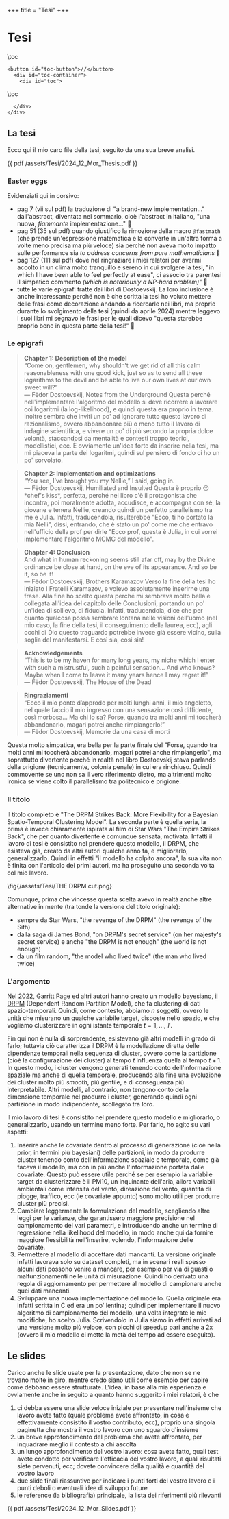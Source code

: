 +++
title = "Tesi"
+++

# Tesi
\toc
~~~
<button id="toc-button">//</button>
  <div id="toc-container">
    <div id="toc">
~~~
\toc
~~~ 
  </div>   
</div>
~~~


## La tesi
Ecco qui il mio caro file della tesi, seguito da una sua breve analisi.

{{ pdf /assets/Tesi/2024_12_Mor_Thesis.pdf }}

### Easter eggs
Evidenziati qui in corsivo:
- pag 7 (vii sul pdf) la traduzione di "a brand-new implementation..." dall'abstract, diventata nel sommario, cioè l'abstract in italiano, "una nuova, _fiammante_ implementazione..." 🥵
- pag 51 (35 sul pdf) quando giustifico la rimozione della macro `@fastmath` (che prende un'espressione matematica e la converte in un'altra forma a volte meno precisa ma più veloce) sia perché non aveva molto impatto sulle performance sia _to address concerns from pure mathematicians_ 🤭
- pag 127 (111 sul pdf) dove nel ringraziare i miei relatori per avermi accolto in un clima molto tranquillo e sereno in cui svolgere la tesi, "in which I have been able to feel perfectly at ease", ci associo tra parentesi il simpatico commento _(which is notoriously a NP-hard problem)_" 🫠
- tutte le varie epigrafi tratte dai libri di Dostoevskij. La loro inclusione è anche interessante perché non è che scritta la tesi ho voluto mettere delle frasi come decorazione andando a ricercarle nei libri, ma proprio durante lo svolgimento della tesi (quindi da aprile 2024) mentre leggevo i suoi libri mi segnavo le frasi per le quali dicevo "questa starebbe proprio bene in questa parte della tesi!" 🧐


### Le epigrafi
> **Chapter 1: Description of the model**\
> “Come on, gentlemen, why shouldn’t we get rid of all this calm reasonableness with one good kick, just so as to send all these logarithms to the devil and be able to live our own lives at our own sweet will?”\
> — Fëdor Dostoevskij, Notes from the Underground
Questa perché nell'implementare l'algoritmo del modello si deve ricorrere a lavorare coi logaritmi (la log-likelihood), e quindi questa era proprio in tema. Inoltre sembra che inviti un po' ad ignorare tutto questo lavoro di razionalismo, ovvero abbandonare più o meno tutto il lavoro di indagine scientifica, e vivere un po' di più secondo la propria dolce volontà, staccandosi da mentalità e contesti troppo teorici, modellistici, ecc. È ovviamente un'idea forte da inserire nella tesi, ma mi piaceva la parte dei logaritmi, quindi sul pensiero di fondo ci ho un po' sorvolato.

> **Chapter 2: Implementation and optimizations**\
> “You see, I’ve brought you my Nellie,” I said, going in.\
> — Fëdor Dostoevskij, Humiliated and Insulted
Questa è proprio 😚 \*chef's kiss\*, perfetta, perché nel libro c'è il protagonista che incontra, poi moralmente adotta, accudisce, e accompagna con sé, la giovane e tenera Nellie, creando quindi un perfetto parallelismo tra me e Julia. Infatti, traducendola, risulterebbe "Ecco, ti ho portato la mia Nelli", dissi, entrando, che è stato un po' come me che entravo nell'ufficio della prof per dirle "Ecco prof, questa è Julia, in cui vorrei implementare l'algoritmo MCMC del modello".

> **Chapter 4: Conclusion**\
> And what in human reckoning seems still afar off, may by the Divine ordinance be close at hand, on the eve of its appearance. And so be it, so be it!\
> — Fëdor Dostoevskij, Brothers Karamazov
Verso la fine della tesi ho iniziato I Fratelli Karamazov, e volevo assolutamente inserirne una frase. Alla fine ho scelto questa perché mi sembrava molto bella e collegata all'idea del capitolo delle Conclusioni, portando un po' un'idea di sollievo, di fiducia. Infatti, traducendola, dice che per quanto qualcosa possa sembrare lontana nelle visioni dell'uomo (nel mio caso, la fine della tesi, il conseguimento della laurea, ecc), agli occhi di Dio questo traguardo potrebbe invece già essere vicino, sulla soglia del manifestarsi. E così sia, cosi sia!


> **Acknowledgements**\
> “This is to be my haven for many long years, my niche which I enter with such a mistrustful, such a painful sensation... And who knows? Maybe when I come to leave it many years hence I may regret it!”\
> — Fëdor Dostoevskij, The House of the Dead

> **Ringraziamenti**\
> “Ecco il mio ponte d’approdo per molti lunghi anni, il mio angoletto, nel quale faccio il mio ingresso con una sensazione così diffidente, così morbosa... Ma chi lo sa? Forse, quando tra molti anni mi toccherà abbandonarlo, magari potrei anche rimpiangerlo!”\
> — Fëdor Dostoevskij, Memorie da una casa di morti

Questa molto simpatica, era bella per la parte finale del "Forse, quando tra molti anni mi toccherà abbandonarlo, magari potrei anche rimpiangerlo", ma soprattutto divertente perché in realtà nel libro Dostoevskij stava parlando della prigione (tecnicamente, colonia penale) in cui era rinchiuso. Quindi commovente se uno non sa il vero riferimento dietro, ma altrimenti molto ironica se viene colto il parallelismo tra politecnico e prigione.

### Il titolo
Il titolo completo è "The DRPM Strikes Back: More Flexibility for a Bayesian Spatio-Temporal Clustering Model". La seconda parte è quella seria, la prima è invece chiaramente ispirata al film di Star Wars "The Empire Strikes Back", che per quanto divertente è comunque sensata, motivata. Infatti il lavoro di tesi è consistito nel prendere questo modello, il DRPM, che esisteva già, creato da altri autori qualche anno fa, e migliorarlo, generalizzarlo. Quindi in effetti "il modello ha colpito ancora", la sua vita non è finita con l'articolo dei primi autori, ma ha proseguito una seconda volta col mio lavoro.

\fig{/assets/Tesi/THE DRPM cut.png}

Comunque, prima che vincesse questa scelta avevo in realtà anche altre alternative in mente (tra tonde la versione del titolo originale):
- sempre da Star Wars, "the revenge of the DRPM" (the revenge of the Sith)
- dalla saga di James Bond, "on DRPM's secret service" (on her majesty's secret service) e anche "the DRPM is not enough" (the world is not enough)
- da un film random, "the model who lived twice" (the man who lived twice)



### L'argomento
Nel 2022, Garritt Page ed altri autori hanno creato un modello bayesiano, [il DRPM](https://arxiv.org/abs/1912.11542) (Dependent Random Partition Model), che fa clustering di dati spazio-temporali. Quindi, come contesto, abbiamo $n$ soggetti, ovvero le unità che misurano un qualche variabile target, disposte nello spazio, e che vogliamo clusterizzare in ogni istante temporale $t=1,\ldots,T$.

Fin qui non è nulla di sorprendente, esistevano già altri modelli in grado di farlo; tuttavia ciò caratterizza il DRPM è la modellazione diretta delle dipendenze temporali nella sequenza di cluster, ovvero come la partizione (cioè la configurazione dei cluster) al tempo $t$ influenza quella al tempo $t+1$. In questo modo, i cluster vengono generati tenendo conto dell'informazione spaziale ma anche di quella temporale, producendo alla fine una evoluzione dei cluster molto più _smooth_, più gentile, e di conseguenza più interpretabile. Altri modelli, al contrario, non tengono conto della dimensione temporale nel produrre i cluster, generando quindi ogni partizione in modo indipendente, scollegato tra loro.

Il mio lavoro di tesi è consistito nel prendere questo modello e migliorarlo, o generalizzarlo, usando un termine meno forte. Per farlo, ho agito su vari aspetti:
1. Inserire anche le covariate dentro al processo di generazione (cioè nella prior, in termini più bayesiani) delle partizioni, in modo da produrre cluster tenendo conto dell'informazione spaziale e temporale, come già faceva il modello, ma con in più anche l'informazione portata dalle covariate. Questo può essere utile perché se per esempio la variabile target da clusterizzare è il PM10, un inquinante dell'aria, allora variabili ambientali come intensità del vento, direazione del vento, quantità di piogge, traffico, ecc (le covariate appunto) sono molto utili per produrre cluster più precisi. 
2. Cambiare leggermente la formulazione del modello, scegliendo altre leggi per le varianze, che garantissero maggiore precisione nel campionamento dei vari parametri, e introducendo anche un termine di regressione nella likelihood del modello, in modo anche qui da fornire maggiore flessibilità nell'inserire, volendo, l'informazione delle covariate.
3. Permettere al modello di accettare dati mancanti. La versione originale infatti lavorava solo su dataset completi, ma in scenari reali spesso alcuni dati possono venire a mancare, per esempio per via di guasti o malfunzionamenti nelle unità di misurazione. Quindi ho derivato una regola di aggiornamento per permettere al modello di campionare anche quei dati mancanti.
4. Sviluppare una nuova implementazione del modello. Quella originale era infatti scritta in C ed era un po' lentina; quindi per implementare il nuovo algoritmo di campionamento del modello, una volta integrate le mie modifiche, ho scelto Julia. Scrivendolo in Julia siamo in effetti arrivati ad una versione molto più veloce, con picchi di speedup pari anche a 2x (ovvero il mio modello ci mette la metà del tempo ad essere eseguito). 

## Le slides

Carico anche le slide usate per la presentazione, dato che non se ne trovano molte in giro, mentre credo siano utili come esempio per capire come debbano essere strutturate. L'idea, in base alla mia esperienza e ovviamente anche in seguito a quanto hanno suggerito i miei relatori, è che 
1. ci debba essere una slide veloce iniziale per presentare nell'insieme che lavoro avete fatto (quale problema avete affrontato, in cosa è effettivamente consistito il vostro contributo, ecc), proprio una singola paginetta che mostra il vostro lavoro con uno sguardo d'insieme
2. un breve approfondimento del problema che avete affrontato, per inquadrare meglio il contesto a chi ascolta
3. un lungo approfondimento del vostro lavoro: cosa avete fatto, quali test avete condotto per verificare l'efficacia del vostro lavoro, a quali risultati siete pervenuti, ecc; dovete convincere della qualità e quantità del vostro lavoro
5. due slide finali riassuntive per indicare i punti forti del vostro lavoro e i punti deboli o eventuali idee di sviluppo future
4. le reference (la bibliografia) principale, la lista dei riferimenti più rilevanti

{{ pdf /assets/Tesi/2024_12_Mor_Slides.pdf }}


<!-- ## Il dietro le quinte
presto scriverò questa parte
 -->
